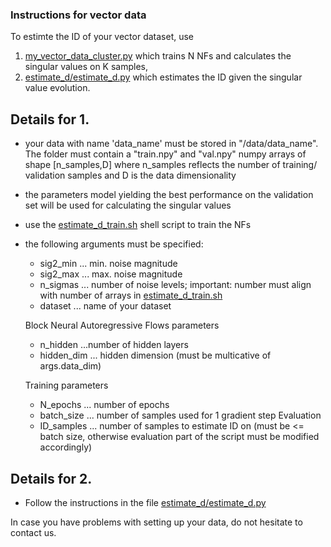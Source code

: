 ### Instructions for vector data

To estimte the ID of your vector dataset, use 

1. [my_vector_data_cluster.py](my_vector_data_cluster.py) which trains N NFs and calculates the singular values on K samples, 
2. [estimate_d/estimate_d.py](estimate_d/estimate_d.py) which estimates the ID given the singular value evolution.

## Details for 1.
+ your data with name 'data_name' must be stored in "/data/data_name". The folder must contain a "train.npy" and "val.npy" numpy arrays of shape [n_samples,D] where n_samples reflects the number of training/ validation samples and D is the data dimensionality
+ the parameters model yielding the best performance on the validation set will be used for calculating the singular values
+ use the [estimate_d_train.sh](estimate_d_train.sh) shell script to train the NFs 
+ the following arguments must be specified:
  - sig2_min ... min. noise magnitude
  - sig2_max ... max. noise magnitude
  - n_sigmas ... number of noise levels; important: number must align with number of arrays in [estimate_d_train.sh](estimate_d_train.sh) 
  - dataset ... name of your dataset
  
  Block Neural Autoregressive Flows parameters
  - n_hidden ...number of hidden layers 
  - hidden_dim ... hidden dimension (must be multicative of args.data_dim)
  
  Training parameters
  - N_epochs ... number of epochs
  - batch_size ... number of samples used for 1 gradient step
  Evaluation
  - ID_samples ... number of samples to estimate ID on (must be <= batch size, otherwise evaluation part of the script must be modified accordingly)

## Details for 2.
+ Follow the instructions in the file [estimate_d/estimate_d.py](estimate_d/estimate_d.py)

In case you have problems with setting up your data, do not hesitate to contact us.
